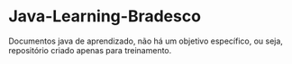 # Java-Learning-Bradesco
Documentos java de aprendizado, não há um objetivo específico, ou seja, repositório criado apenas para treinamento.
